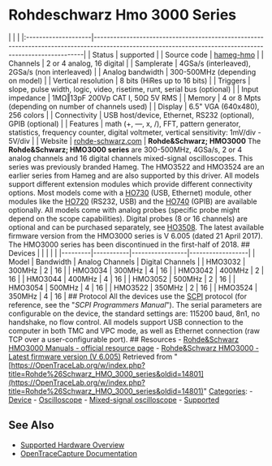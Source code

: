 # Rohdeschwarz Hmo 3000 Series

| | | |:--------------------|---------------------------------------------------------------------------------------------------------------------------------------------------------| | Status | supported | | Source code | [hameg-hmo](http://github.com/OpenTraceLab/?p=OpenTraceCapture.git;a=tree;f=src/hardware/hameg-hmo) | | Channels | 2 or 4 analog, 16 digital | | Samplerate | 4GSa/s (interleaved), 2GSa/s (non interleaved) | | Analog bandwidth | 300-500MHz (depending on model) | | Vertical resolution | 8 bits (HiRes up to 16 bits) | | Triggers | slope, pulse width, logic, video, risetime, runt, serial bus (optional) | | Input impedance | 1MΩ‖13pF 200Vp CAT I, 50Ω 5V RMS | | Memory | 4 or 8 Mpts (depending on number of channels used) | | Display | 6.5" VGA (640x480), 256 colors | | Connectivity | USB host/device, Ethernet, RS232 (optional), GPIB (optional) | | Features | math (+, —, x, /), FFT, pattern generator, statistics, frequency counter, digital voltmeter, vertical sensitivity: 1mV/div - 5V/div | | Website | [rohde-schwarz.com](https://www.rohde-schwarz.com/uk/product/hmo3000-productstartpage_63493-42344.html) | **Rohde&Schwarz; HMO3000** The **Rohde&Schwarz; HMO3000 series** are 300-500MHz, 4GSa/s, 2 or 4 analog channels and 16 digital channels mixed-signal oscilloscopes. This series was previously branded Hameg. The HMO3522 and HMO3524 are an earlier series from Hameg and are also supported by this driver. All models support different extension modules which provide different connectivity options. Most models come with a [HO730](Hameg_HO730.html "Hameg HO730") (USB, Ethernet) module, other modules like the [HO720](Hameg_HO720.html "Hameg HO720") (RS232, USB) and the [HO740](https://OpenTraceLab.org/w/index.php?title=Hameg_HO740&action=edit&redlink=1 "Hameg HO740 \(page does not exist\)") (GPIB) are available optionally. All models come with analog probes (specific probe might depend on the scope capabilities). Digital probes (8 or 16 channels) are optional and can be purchased separately, see [HO3508](Hameg_HO3508.html "Hameg HO3508"). The latest available firmware version from the HMO3000 series is V 6.005 (dated 21 April 2017). The HMO3000 series has been discontinued in the first-half of 2018. ## Devices | | | | | |---------|-----------|-----------------|------------------| | Model | Bandwidth | Analog Channels | Digital Channels | | HMO3032 | 300MHz | 2 | 16 | | HMO3034 | 300MHz | 4 | 16 | | HMO3042 | 400MHz | 2 | 16 | | HMO3044 | 400MHz | 4 | 16 | | HMO3052 | 500MHz | 2 | 16 | | HMO3054 | 500MHz | 4 | 16 | | HMO3522 | 350MHz | 2 | 16 | | HMO3524 | 350MHz | 4 | 16 | ## Protocol All the devices use the [SCPI](IEEE-488.html "IEEE-488") protocol (for reference, see the "*SCPI Programmers Manual*"). The serial parameters are configurable on the device, the standard settings are: 115200 baud, 8n1, no handshake, no flow control. All models support USB connection to the computer in both TMC and VPC mode, as well as Ethernet connection (raw TCP over a user-configurable port). ## Resources \- [Rohde&Schwarz HMO3000 Manuals - official resource page](https://www.rohde-schwarz.com/uk/manual/hmo3000/) \- [Rohde&Schwarz HMO3000 - Latest firmware version (V 6.005)](https://www.rohde-schwarz.com/uk/firmware/hmo3000/)
Retrieved from "[https://OpenTraceLab.org/w/index.php?title=Rohde%26Schwarz_HMO_3000_series&oldid=14801](https://OpenTraceLab.org/w/index.php?title=Rohde%26Schwarz_HMO_3000_series&oldid=14801)" 
[Categories](specialcategories-specialcategories.md): \- [Device](./Category:Device.html "Category:Device") \- [Oscilloscope](./Category:Oscilloscope.html "Category:Oscilloscope") \- [Mixed-signal oscilloscope](./Category:Mixed-signal_oscilloscope.html "Category:Mixed-signal oscilloscope") \- [Supported](./Category:Supported.html "Category:Supported")

## See Also
- [Supported Hardware Overview](../supported-hardware.md)
- [OpenTraceCapture Documentation](../../opentracecapture/overview.md)
